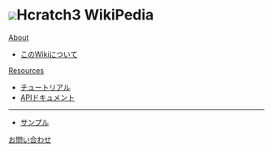 # ![](https://creatime.net/wp-content/uploads/2022/12/inspiration.png)Hcratch3 WikiPedia

[About]()

  * [このWikiについて](about.md)

[Resources]()

  * [チュートリアル](tutorial.md)
  * [APIドキュメント](api/index.md)
  - - - -
  * [サンプル](demo/sample.html)

[お問い合わせ](contact.md)
